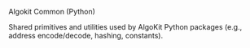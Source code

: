Algokit Common (Python)

Shared primitives and utilities used by AlgoKit Python packages (e.g., address encode/decode, hashing, constants).
